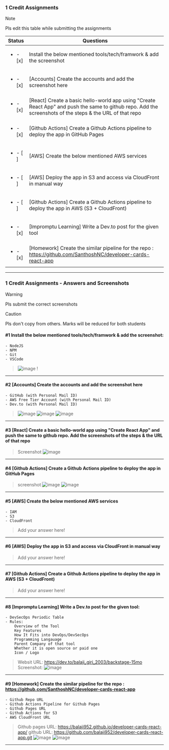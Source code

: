 ### 1 Credit Assignments

> [!NOTE]
> Pls edit this table while submitting the assignments

| Status         | Questions     | 
|----------------|---------------|
| <ul><li>- [x] </li></ul> | Install the below mentioned tools/tech/framwork & add the screenshot |
| <ul><li>- [x] </li></ul> | [Accounts] Create the accounts and add the screenshot here |
| <ul><li>- [x] </li></ul> | [React] Create a basic hello-world app using "Create React App" and push the same to github repo. Add the screenshots of the steps & the URL of that repo |
| <ul><li>- [x] </li></ul> | [Github Actions] Create a Github Actions pipeline to deploy the app in GitHub Pages |
| <ul><li>- [ ] </li></ul> | [AWS] Create the below mentioned AWS services |
| <ul><li>- [ ] </li></ul> | [AWS] Deploy the app in S3 and access via CloudFront in manual way  |
| <ul><li>- [ ] </li></ul> | [Github Actions] Create a Github Actions pipeline to deploy the app in AWS (S3 + CloudFront)  |
| <ul><li>- [x] </li></ul> | [Impromptu Learning] Write a Dev.to post for the given tool  |
| <ul><li>- [x] </li></ul> | [Homework] Create the similar pipeline for the repo : https://github.com/SanthoshNC/developer-cards-react-app  |

***

### 1 Credit Assignments - Answers and Screenshots

> [!WARNING]
> Pls submit the correct screenshots

> [!CAUTION]
> Pls don't copy from others. Marks will be reduced for both students

#### #1 Install the below mentioned tools/tech/framwork & add the screenshot:
	- NodeJS 
	- NPM 
	- Git
	- VSCode
> ![image](https://github.com/user-attachments/assets/fb6dac52-dd9a-4162-b79e-a28dd62e50c2)
!

***

#### #2 [Accounts] Create the accounts and add the screenshot here
	- GitHub (with Personal Mail ID)
	- AWS Free Tier Account (with Personal Mail ID)
	- Dev.to (with Personal Mail ID)
> ![image](https://github.com/user-attachments/assets/5f5a145c-3293-458b-8b23-b94ddb744459)
> ![image](https://github.com/user-attachments/assets/84aab19e-d5a0-446d-8376-d86705425e03)
> ![image](https://github.com/user-attachments/assets/fb2a8f9d-a2d8-446a-b946-f5e631fc37dc)



***

#### #3 [React] Create a basic hello-world app using "Create React App" and push the same to github repo. Add the screenshots of the steps & the URL of that repo
> Screenshot
> ![image](https://github.com/user-attachments/assets/1cccdc0a-c973-4bcd-96ee-4f11d0c0593a)


***

#### #4 [Github Actions] Create a Github Actions pipeline to deploy the app in GitHub Pages
> screenshot
> ![image](https://github.com/user-attachments/assets/4b89ca4d-3b9a-46fd-9a93-c0fab7d060eb)
> ![image](https://github.com/user-attachments/assets/2f8726a1-1a77-4f58-9583-c85dc9701187)



***

#### #5 [AWS] Create the below mentioned AWS services
	- IAM
	- S3
	- CloudFront
> Add your answer here!

***

#### #6 [AWS] Deploy the app in S3 and access via CloudFront in manual way
> Add your answer here!

***

#### #7 [Github Actions] Create a Github Actions pipeline to deploy the app in AWS (S3 + CloudFront)
> Add your answer here!

***

#### #8 [Impromptu Learning] Write a Dev.to post for the given tool:
	- DevSecOps Periodic Table
	- Rules:
		Overview of the Tool
		Key Features
		How It Fits into DevOps/DevSecOps
		Programming Langauage
		Parent Company of that tool
		Whether it is open source or paid one
		Icon / Logo
> Websit URL: https://dev.to/balaji_giri_2003/backstage-15mo
> Screenshot:
> ![image](https://github.com/user-attachments/assets/d7b3c0ad-fb3f-4bbd-afa4-826c1103ca47)


***

#### #9 [Homework] Create the similar pipeline for the repo : https://github.com/SanthoshNC/developer-cards-react-app
	- Github Repo URL
	- Github Actions Pipeline for Github Pages
	- Github Pages URL
 	- Github Actions for S3
 	- AWS CloudFront URL
> Github pages URL: https://balaji952.github.io/developer-cards-react-app/
> github URL: https://github.com/balaji952/developer-cards-react-app.git
>![image](https://github.com/user-attachments/assets/e38c6ce4-1101-4480-b6d5-37554cec27c0)
> ![image](https://github.com/user-attachments/assets/1eee26ed-28d6-4e07-bb55-009179df2dee)



***
